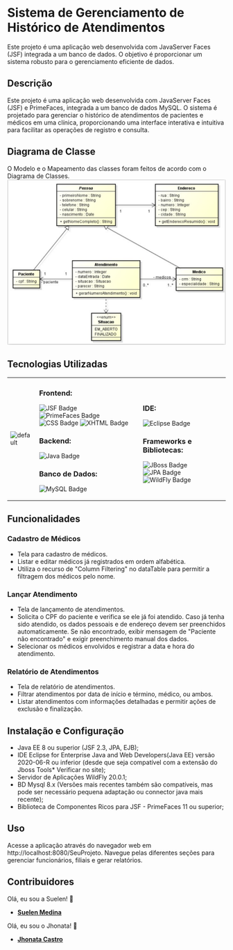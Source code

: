 # Sistema de Gerenciamento de Histórico de Atendimentos
Este projeto é uma aplicação web desenvolvida com JavaServer Faces (JSF) integrada a um banco de dados. O objetivo é proporcionar um sistema robusto para o gerenciamento eficiente de dados.

## Descrição
Este projeto é uma aplicação web desenvolvida com JavaServer Faces (JSF) e PrimeFaces, integrada a um banco de dados MySQL. O sistema é projetado para gerenciar o histórico de atendimentos de pacientes e médicos em uma clínica, proporcionando uma interface interativa e intuitiva para facilitar as operações de registro e consulta.

## Diagrama de Classe
O Modelo e o Mapeamento das classes foram feitos de acordo com o Diagrama de Classes.  
![Image and Preview Themes on the toolbar](digrama-de-classe.PNG)

## Tecnologias Utilizadas
<table>
  <tr>
    <td>
      <img
        align="left"
        src="https://github-readme-stats.vercel.app/api/top-langs/?username=JhonnyBCastro&theme=dracula"
        alt="default"
      />
    </td>
    <td>
      <p align="left">
        <h3>Frontend:</h3>
        <img src="https://img.shields.io/badge/JSF-%2343853D.svg?style=for-the-badge&logo=java&logoColor=white" alt="JSF Badge" />
        <img src="https://img.shields.io/badge/PrimeFaces-%23007ACC.svg?style=for-the-badge&logo=java&logoColor=white" alt="PrimeFaces Badge" />
        <img src="https://img.shields.io/badge/CSS-1572B6.svg?style=for-the-badge&logo=css3&logoColor=white" alt="CSS Badge" />
        <img src="https://img.shields.io/badge/XHTML-%23E44D26.svg?style=for-the-badge&logo=html5&logoColor=white" alt="XHTML Badge" />
        <h3>Backend:</h3>
        <img src="https://img.shields.io/badge/java-%23ED8B00.svg?style=for-the-badge&logo=openjdk&logoColor=white" alt="Java Badge" />
        <h3>Banco de Dados:</h3>
        <img src="https://img.shields.io/badge/mysql-%2300f.svg?style=for-the-badge&logo=mysql&logoColor=white" alt="MySQL Badge" />
      </p>
    </td>
    <td>
      <h3>IDE:</h3>
      <img src="https://img.shields.io/badge/Eclipse-FE7A16.svg?style=for-the-badge&logo=Eclipse&logoColor=white" alt="Eclipse Badge" />
      <h3>Frameworks e Bibliotecas:</h3>
      <img src="https://img.shields.io/badge/JBoss-FE7A16.svg?style=for-the-badge&logo=JBoss&logoColor=white" alt="JBoss Badge" />
      <img src="https://img.shields.io/badge/JPA-FE7A16.svg?style=for-the-badge&logo=JPA&logoColor=white" alt="JPA Badge" />
      <img src="https://img.shields.io/badge/WildFly-FE7A16.svg?style=for-the-badge&logo=Wildfly&logoColor=white" alt="WildFly Badge" />
    </td>
  </tr>
</table>
 
## Funcionalidades
### Cadastro de Médicos

- Tela para cadastro de médicos.
- Listar e editar médicos já registrados em ordem alfabética.
- Utiliza o recurso de "Column Filtering" no dataTable para permitir a filtragem dos médicos pelo nome.

### Lançar Atendimento

- Tela de lançamento de atendimentos.
- Solicita o CPF do paciente e verifica se ele já foi atendido.
Caso já tenha sido atendido, os dados pessoais e de endereço devem ser preenchidos automaticamente.
Se não encontrado, exibir mensagem de "Paciente não encontrado" e exigir preenchimento manual dos dados.
- Selecionar os médicos envolvidos e registrar a data e hora do atendimento.

### Relatório de Atendimentos

- Tela de relatório de atendimentos.
- Filtrar atendimentos por data de início e término, médico, ou ambos.
- Listar atendimentos com informações detalhadas e permitir ações de exclusão e finalização.  

## Instalação e Configuração
- Java EE 8 ou superior (JSF 2.3, JPA, EJB); 
- IDE Eclipse for Enterprise Java and Web Developers(Java EE) versão 2020-06-R ou inferior (desde que seja compatível com a extensão do Jboss Tools* Verificar no site);
- Servidor de Aplicações WildFly 20.0.1;
- BD Mysql 8.x (Versões mais recentes também são compatíveis, mas pode ser necessário pequena adaptação ou connector java mais recente);
- Biblioteca de Componentes Ricos para JSF - PrimeFaces 11 ou superior;

## Uso
Acesse a aplicação através do navegador web em http://localhost:8080/SeuProjeto.
Navegue pelas diferentes seções para gerenciar funcionários, filiais e gerar relatórios.

## Contribuidores
Olá, eu sou a Suelen! 👋  
- **[Suelen Medina](https://github.com/suelenmedinape)**

Olá, eu sou o Jhonata! 👋
- **[Jhonata Castro](https://github.com/JhonnyBCastro)**

